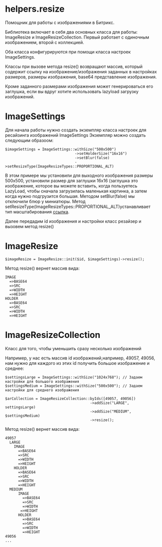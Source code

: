 # helpers.resize
Помощник для работы с изображениями в Битрикс. 

Библиотека включает в себя два основных класса для работы: ImageResize и ImageResizeCollection. Первый работает с одиночным изображением, второй с коллекцией.

Оба класса конфигурируются при помощи класса настроек ImageSettings.

Классы при вызове метода resize() возвращают массив, который содержит ссылку на изображение/изображения заданных в настройках размеров, размеры изображения, base64 представление изображения. 

Кроме заданного размерами изображения может генерироваться его заглушка, если вы вдруг хотите использовать lazyload загрузку изображений.

# ImageSettings
Для начала работы нужно создать экземпляр класса настроек для ресайзинга изображений ImageSettings
Экземпляр можно создать следующим образоом:

``` 
$imageSettings = ImageSettings::withSize("500x500")
                                ->setHolderSize("16x16")
                                ->setBlur(false)
                                ->setResizeType(ImageResizeTypes::PROPORTIONAL_ALT)
```
В этом примере мы установили для выходного изображения размеры 500x500, установили размер для заглушки 16x16 (заглушка это изображение, которое вы можете вставить, когда пользуетесь LazyLoad, чтобы сначала загрузилась маленькая картинка, а затем когда нужно подгрузится большая. Методом setBlur(false) мы отключили блюр у миниатюры. Метод setResizeType(ImageResizeTypes::PROPORTIONAL_ALT)устанавливает тип масштабирования [ссылка](https://dev.1c-bitrix.ru/api_help/main/reference/cfile/resizeimageget.php).

Далее передадим id изображения и настройки класс резайзер и вызовем метод resize()

# ImageResize
```
$imageResize = ImageResize::init($id, $imageSettings)->resize();
```

Метод resize() вернет массив вида:
``` 
IMAGE
  =>BASE64
  =>SRC
  =>WIDTH
  =>HEIGHT
HOLDER
  =>BASE64
  =>SRC
  =>WIDTH
  =>HEIGHT
```

# ImageResizeCollection
Класс для того, чтобы уменьшить сразу несколько изображений

Например, у нас есть массив id изображений,например, 49057, 49056, нам нужно для каждого из этих id получить большое изображение и среднее:
```
$settingsLarge = ImageSettings::withSize("1024x768"); // Задаем настройки для большого изображения
$settingsMedium = ImageSettings::withSize("500x500"); // Задаем настройки для среднего изображения
                                
$arCollection = ImageResizeCollection::byIds([49057, 49056])
                                       ->addSize("LARGE", settingsLarge)
                                       ->addSize("MEDIUM", $settingsMedium)
                                       ->resize();
```


Метод resize() вернет массив вида:
``` 
49057
  LARGE
    IMAGE
      =>BASE64
      =>SRC
      =>WIDTH
      =>HEIGHT
    HOLDER
      =>BASE64
      =>SRC
      =>WIDTH
      =>HEIGHT
  MEDIUM
      IMAGE
        =>BASE64
        =>SRC
        =>WIDTH
       =>HEIGHT
      HOLDER
        =>BASE64
        =>SRC
        =>WIDTH
        =>HEIGHT
49056
...
```
